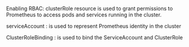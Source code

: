 Enabling RBAC: clusterRole resource is used to grant permissions to Prometheus to access pods and services running in the cluster.


serviceAccount : is used to represent Prometheus identity in the cluster

ClusterRoleBinding : is used to bind the ServiceAccount and ClusterRole 